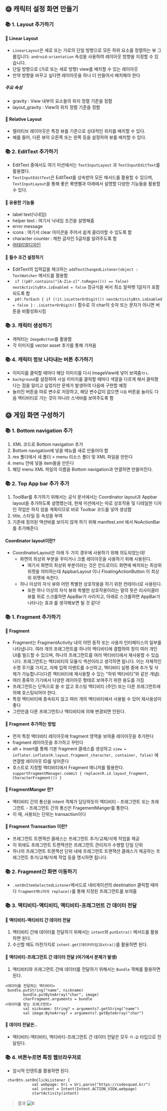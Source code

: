 ## 🌞 캐릭터 설정 화면 만들기
### 📚 1. Layout 추가하기
#### 🔖 Linear Layout
- `LinearLayout`은 세로 또는 가로의 단일 방향으로 모든 하위 요소를 정렬하는 뷰 그룹입니다. `android:orientation` 속성을 사용하여 레이아웃 방향을 지정할 수 있습니다.
- 단일 방향으로 (가로 또는 세로 방향) view를 배치할 수 있는 레이아웃
- 만약 방향을 바꾸고 싶다면 레이아웃을 하나 더 만들어서 배치해야 한다
##### 주요 속성
- gravity : View 내부의 요소들의 위치 정렬 기준을 정함
- layout_gravity : View의 위치 정렬 기준을 정함

#### 🔖 Relative Layout
- 렐러티브 레이아웃은 특정 뷰를 기준으로 상대적인 위치를 배치할 수 있다.
- 예를 들어, 다른 뷰의 오른쪽 또는 왼쪽 등을 설정하여 뷰를 배치할 수 있다.

### 📚 2. EditText 추가하기
- EditText 중에서도 여기 미션에서는 `TextInputLayout` 과 `TextInputEditText`를 활용했다.
- `TextInputEditText`은 EditText를 상속받아 모든 메서드를 활용할 수 있으며, `TextInputLayout`을 통해 좋은 룩앤삘과 아래에서 설명할 다양한 기능들을 활용할 수 있다.
#### 🔖 유용한 기능들
- label text(닉네임)
- helper text : 여기서 닉네임 조건을 설명해줌
- error message
- icons : 여기서 clear 아이콘을 주어서 쉽게 클리어할 수 있도록 함
- character counter : 제한 글자인 5글자를 알려주도록 함
- [머테리얼디자인](https://material.io/components/text-fields)

#### 🔖 필수 조건 설정하기
- EditText의 입력값을 체크하는 `addTextChangedListener(object : TextWatcher` 메서드를 활용함
- ` if ((p0?.contains("[A-Z|a-z]".toRegex())) == false) nextActivityBtn.isEnabled = false` 정규식을 써서 최소 알파벳 1글자가 포함되도록 함
- ` p0?.forEach {
  if (!it.isLetterOrDigit()) nextActivityBtn.isEnabled = false
  }` : `.isLetterOrDigit()` 함수로 각 char이 숫자 또는 문자가 아니면 버튼을 비활성화시킴

### 📚 3. 캐릭터 생성하기
- 캐릭터는 `ImageButton`를 활용함
- 각 이미지를 vector asset 추가를 통해 가져옴

### 📚 4. 캐릭터 정보 나타내는 버튼 추가하기
- 이미지를 클릭할 때마다 해당 이미지를 다시 ImageView에 넣어 보여줌ㅁㄴ
- `background`를 설정하여 사실 이미지를 클릭할 때마다 색깔을 다르게 해서 클릭했다는 점을 알리고 싶었지만 문제가 발생하여 다음에 구현할 예정
- 눌러진 버튼을 따로 변수로 저장하고, 해당 변수값이 없으면 `다음` 버튼을 눌러도 다음 액티비티로 가는 것이 아니라 스낵바를 보여주도록 함

## 🌞 게임 화면 구성하기

### 📚 1. Bottom navigation 추가
1. XML 코드로 Bottom navigation 추가
2. Bottom navigation에 넣을 메뉴를 새로 만들어야 함
3. res 폴더에서 새 폴더 > menu 리소스 폴더 및 XML 파일을 만든다
4. menu 안에 넣을 item들을 만든다
5. 해당 menu XML 파일의 이름을 Bottom navigation과 연결하면 만들어진다.

### 📚 2. Top App bar 추가 추가
1. ToolBar를 추가하기 위해서는 공식 문서에서는 Coordinator layout과 Appbar layout을 추가하도록 설명했는데, 현재 미션에서는 따로 상호작용 및 디테일한 디자인 작업은 하지 않을 계획이므로 바로 Toolbar 코드를 넣어 생성함
2. title, 스타일 등 속성을 부여
3. 기존에 정의된 액션바를 보이지 않게 하기 위해 manifest.xml 에서 NoActionBar를 추가해준다.

#### Coordinator layout이란?
- CoordinatorLayout은 아래 두 가지 경우에 사용하기 위해 의도되었는데!
    - 화면의 최상위 부분을 꾸미거나 크롬 레이아웃을 사용하기 위해 사용된다.
        - 여기서 화면의 최상위 부분이라는 것은 안드로이드 화면에 배치되는 최상위 위젯을 의미하는데 AppbarLayout 이나 FloatingActionButton 이 최상위 위젯에 속한다.
    - 하나 이상의 자식 뷰와 어떤 특별한 상호작용을 하기 위한 컨테이너로 사용된다.
        - 또한 하나 이상의 자식 뷰와 특별한 상호작용이라는 말의 뜻은 리사이클러뷰를 위로 스크롤하면 AppBar가 사라지고, 아래로 스크롤하면 AppBar가 나타나는 효과 를 생각해보면 될 것 같다!

### 📚 1. Fragment 추가하기
#### 🔖 Fragment
- Fragment는 FragmentActivity 내의 어떤 동작 또는 사용자 인터페이스의 일부를 나타냅니다. 여러 개의 프래그먼트를 하나의 액티비티에 결합하여 창이 여러 개인 UI를 빌드할 수 있으며, 하나의 프래그먼트를 여러 액티비티에서 재사용할 수 있습니다. 프래그먼트는 액티비티의 모듈식 섹션이라고 생각하면 됩니다. 이는 자체적인 수명 주기를 가지고, 자체 입력 이벤트를 수신하고, 액티비티 실행 중에 추가 및 삭제가 가능합니다(다른 액티비티에 재사용할 수 있는 "하위 액티비티"와 같은 개념).
- 여러 종류의 기기에서 다양한 레이아웃 형태로 보여주기 위한 용도를 가짐
- 프래그먼트는 단독으로 쓸 수 없고 호스팅 액티비티 (주인) 또는 다른 프래그먼트에 의해 호스팅되어야 한다.
- 특정 액티비티에 종속되지 않고 여러 개의 액티비티에서 사용될 수 있어 재사용성이 좋다
- 그런만큼 다른 프래그먼트나 액티비티에 의해 변경되면 안된다.

#### 🔖 Fragment 추가하는 방법
- 먼저 특정 액티비티 레이아웃에 fragment 영역을 보여줄 레이아웃을 추가한다
- fragment 레이아웃을 추가하고 꾸민다
- alt + insert를 통해 기본 fragment 클래스를 생성하고 `view = inflater.inflate(R.layout.fragment_character, container, false)` 에 연결할 레이아웃 ID를 넣어준다
- 호스트로 지정할 액티비티에서 Fragment 매니저를 활용한다.
`supportFragmentManager.commit {
  replace(R.id.layout_fragment, CharacterFragment())
  }`

#### 🔖 FragmentManger 란?
- 액티비티 간의 통신을 intent 객체가 담당하듯이 액티비티 - 프래그먼트 또는 프래그먼트 - 프래그먼트 간의 통신은 FragementManger를 통한다.
- 이 때, 사용되는 단위는 transaction이다

#### 🔖 Fragment Transaction 이란?
- 프래그먼트 트랜잭션 클래스는 프래그먼트 추가/교체/삭제 작업을 제공
- 이 외에도 프래그먼트 트랜잭션은 프래그먼트 관리자가 수행할 단일 단위
- 하나의 프래그먼트 트랜잭션 단위 내에 프래그먼트 트랜잭션 클래스가 제공하는 프래그먼트 추가/교체/삭제 작업 등을 명시하면 됩니다.

### 📚 2. Fragment간 화면 이동하기
- `.setOnItemSelectedListener`메서드로 네비게이션의 destination 클릭할 때마다 `fragment매니저의 replace()`를 통해 지정된 프래그먼트를 보여줌

### 📚 3. 액티비티-액티비티, 액티비티-프래그먼트 간 데이터 전달
#### 🔖 액티비티-액티비티 간 데이터 전달
1. 액티비티 간에 데이터를 전달하기 위해서는 `intent`와 `putExtra()` 메서드를 활용하면 된다.
2. 수신할 때도 마찬가지로 `intent.get[데이터타입]Extra()`를 활용하면 된다.

#### 🔖 액티비티-프래그먼트 간 데이터 전달 (여기에서 문제가 발생)
1. 액티비티와 프래그먼트 간에 데이터를 전달하기 위해서는 `Bundle` 객체를 활용하면 된다.
```
<데이터를 전달하는 액티비티>
 bundle.putString("name", nickname)
        bundle.putByteArray("char", image)
        charFragment.arguments = bundle
<데이터를 받는 프래그먼트>
        val nickname: String? = arguments?.getString("name")
        val image:ByteArray? = arguments?.getByteArray("char")        
```

#### 🔖 데이터 전달은..
- 액티비티-액티비티, 액티비티-프래그먼트 간 데이터 전달은 모두 `키-값` 타입으로 전달된다.

### 📚 4. 버튼누르면 특정 웹브라우저로
- 암시적 인텐트를 활용하면 된다.
```
 charBtn.setOnClickListener {
            val webpage: Uri = Uri.parse("https://codesquad.kr/")
            val intent = Intent(Intent.ACTION_VIEW,webpage)
            startActivity(intent)
```
> 결과
![6](https://user-images.githubusercontent.com/95393311/155262179-bc5f6cfd-f076-4554-9553-17f765471e6b.gif)

